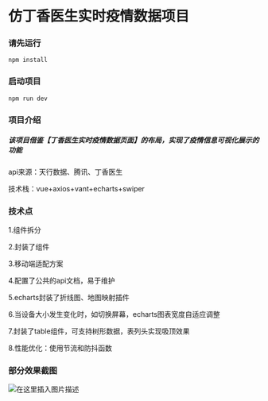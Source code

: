 # 仿丁香医生实时疫情数据项目

### 请先运行
```
npm install
```

### 启动项目
```
npm run dev
```

### 项目介绍

##### 该项目借鉴【丁香医生实时疫情数据页面】的布局，实现了疫情信息可视化展示的功能

api来源：天行数据、腾讯、丁香医生

技术栈：vue+axios+vant+echarts+swiper

### 技术点

1.组件拆分

2.封装了<svg-icon>组件

3.移动端适配方案 

4.配置了公共的api文档，易于维护

5.echarts封装了折线图、地图映射插件

6.当设备大小发生变化时，如切换屏幕，echarts图表宽度自适应调整

7.封装了table组件，可支持树形数据，表列头实现吸顶效果

8.性能优化：使用节流和防抖函数

### 部分效果截图

![在这里插入图片描述](https://img-blog.csdnimg.cn/3380bacc9c334c8393adc626df3c60b6.png#pic_center)
